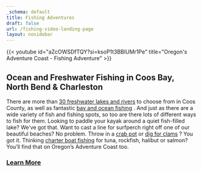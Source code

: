 ```yaml
---
_schema: default
title: Fishing Adventures
draft: false
url: /fishing-video-landing-page
layout: nosidebar
---
```

{{< youtube id="aZcOWSDfTQY?si=ksoP1t3BBIUMr1Pe" title="Oregon's Adventure Coast - Fishing Adventure" >}}

## Ocean and Freshwater Fishing in Coos Bay, North Bend & Charleston

There are more than [30 freshwater lakes and rivers](/tripideas/fresh-water-fishing-options-by-body-of-water) to choose from in Coos County, as well as fantastic [bay and ocean fishing](/tripideas/saltwater-fishing-ocean-bay) . And just as there are a wide variety of fish and fishing spots, so too are there lots of different ways to fish for them. Looking to paddle your kayak around a quiet fish-filled lake? We’ve got that. Want to cast a line for surfperch right off one of our beautiful beaches? No problem. Throw in a [crab pot](/crabbing-clamming/) or [dig for clams](/clamming/) ? You got it. Thinking [charter boat fishing](/tour-guides-and-charters/) for tuna, rockfish, halibut or salmon? You’ll find that on Oregon’s Adventure Coast too.

### <a class="learn-more-anywhere-btn" target="" href="/fishing">Learn More</a>
